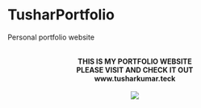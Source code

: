 # TusharPortfolio
Personal portfolio website
<p align="center">
  <br>
  <b>THIS IS MY PORTFOLIO WEBSITE<br>
  PLEASE VISIT AND CHECK IT OUT<b><br>
  www.tusharkumar.teck
  <br>
   <br>
  <img src="https://tusharkumar.tech/coverpic.png">
</p>
